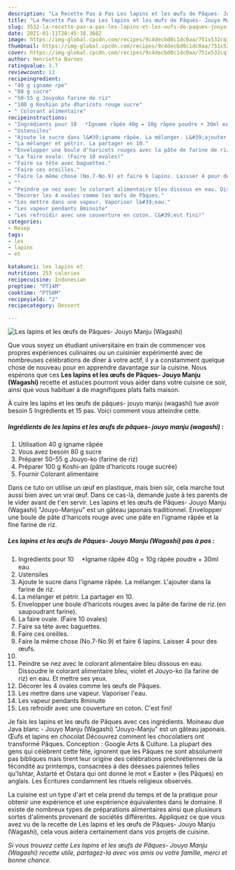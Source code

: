 ```yaml
---
description: "La Recette Pas à Pas Les lapins et les œufs de Pâques- Jouyo Manju (Wagashi)"
title: "La Recette Pas à Pas Les lapins et les œufs de Pâques- Jouyo Manju (Wagashi)"
slug: 3532-la-recette-pas-a-pas-les-lapins-et-les-oufs-de-paques-jouyo-manju-wagashi
date: 2021-01-11T20:45:18.368Z
image: https://img-global.cpcdn.com/recipes/9c4decbd0c1dc0aa/751x532cq70/les-lapins-et-les-oeufs-de-paques-jouyo-manju-wagashi-photo-principale-de-la-recette.jpg
thumbnail: https://img-global.cpcdn.com/recipes/9c4decbd0c1dc0aa/751x532cq70/les-lapins-et-les-oeufs-de-paques-jouyo-manju-wagashi-photo-principale-de-la-recette.jpg
cover: https://img-global.cpcdn.com/recipes/9c4decbd0c1dc0aa/751x532cq70/les-lapins-et-les-oeufs-de-paques-jouyo-manju-wagashi-photo-principale-de-la-recette.jpg
author: Henrietta Barnes
ratingvalue: 3.7
reviewcount: 13
recipeingredient:
- "40 g igname rpe"
- "80 g sucre"
- "50-55 g Jouyoko farine de riz"
- "100 g Koshian pte dharicots rouge sucre"
- " Colorant alimentaire"
recipeinstructions:
- "Ingrédients pour 10　 *Igname râpée 40g = 10g râpée poudre + 30ml eau"
- "Ustensiles"
- "Ajoute le sucre dans l&#39;igname râpée. La mélanger. L&#39;ajouter dans la farine de riz."
- "La mélanger et pétrir. La partager en 10."
- "Envelopper une boule d‘haricots rouges avec la pâte de farine de riz.(en saupoudrant farine)."
- "La faire ovale. (Faire 10 ovales)"
- "Faire sa tète avec baguettes."
- "Faire ces oreilles."
- "Faire la même chose (No.7-No.9) et faire 6 lapins. Laisser 4 pour des œufs."
- ""
- "Peindre se nez avec le colorant alimentaire bleu dissous en eau. Dissoudre le colorant alimentaire bleu, violet et Jouyo-ko (la farine de riz) en eau. Et mettre ses yeux."
- "Décorer les 4 ovales comme les œufs de Pâques."
- "Les mettre dans une vapeur. Vaporiser l&#39;eau."
- "Les vapeur pendants 8minuite"
- "Les refroidir avec une couverture en coton. C&#39;est fini!"
categories:
- Resep
tags:
- les
- lapins
- et

katakunci: les lapins et 
nutrition: 253 calories
recipecuisine: Indonesian
preptime: "PT14M"
cooktime: "PT58M"
recipeyield: "2"
recipecategory: Dessert

---
```



![Les lapins et les œufs de Pâques- Jouyo Manju (Wagashi)](https://img-global.cpcdn.com/recipes/9c4decbd0c1dc0aa/751x532cq70/les-lapins-et-les-oeufs-de-paques-jouyo-manju-wagashi-photo-principale-de-la-recette.jpg)

Que vous soyez un étudiant universitaire en train de commencer vos propres expériences culinaires ou un cuisinier expérimenté avec de nombreuses célébrations de dîner à votre actif, il y a constamment quelque chose de nouveau pour en apprendre davantage sur la cuisine. Nous espérons que ces <strong> Les lapins et les œufs de Pâques- Jouyo Manju (Wagashi) </strong> recette et astuces pourront vous aider dans votre cuisine ce soir, ainsi que vous habituer à de magnifiques plats faits maison.

<!--inarticleads1-->

À cuire les lapins et les œufs de pâques- jouyo manju (wagashi) tue avoir besoin 5 Ingrédients et 15 pas. Voici comment vous atteindre cette.

##### Ingrédients de les lapins et les œufs de pâques- jouyo manju (wagashi) :

1. Utilisation 40 g igname râpée
1. Vous avez besoin 80 g sucre
1. Préparer 50-55 g Jouyo-ko (farine de riz)
1. Préparer 100 g Koshi-an (pâte d&#39;haricots rouge sucrée)
1. Fournir  Colorant alimentaire


Dans ce tuto on utilise un œuf en plastique, mais bien sûr, cela marche tout aussi bien avec un vrai œuf. Dans ce cas-là, demande juste à tes parents de le vider avant de t&#39;en servir. Les lapins et les œufs de Pâques- Jouyo Manju (Wagashi) &#34;Jouyo-Manjyu&#34; est un gâteau japonais traditionnel. Envelopper une boule de pâte d&#39;haricots rouge avec une pâte en l&#39;igname râpée et la fine farine de riz. 

<!--inarticleads2-->

##### Les lapins et les œufs de Pâques- Jouyo Manju (Wagashi) pas à pas :

1. Ingrédients pour 10　 *Igname râpée 40g = 10g râpée poudre + 30ml eau
1. Ustensiles
1. Ajoute le sucre dans l&#39;igname râpée. La mélanger. L&#39;ajouter dans la farine de riz.
1. La mélanger et pétrir. La partager en 10.
1. Envelopper une boule d‘haricots rouges avec la pâte de farine de riz.(en saupoudrant farine).
1. La faire ovale. (Faire 10 ovales)
1. Faire sa tète avec baguettes.
1. Faire ces oreilles.
1. Faire la même chose (No.7-No.9) et faire 6 lapins. Laisser 4 pour des œufs.
1. 
1. Peindre se nez avec le colorant alimentaire bleu dissous en eau. Dissoudre le colorant alimentaire bleu, violet et Jouyo-ko (la farine de riz) en eau. Et mettre ses yeux.
1. Décorer les 4 ovales comme les œufs de Pâques.
1. Les mettre dans une vapeur. Vaporiser l&#39;eau.
1. Les vapeur pendants 8minuite
1. Les refroidir avec une couverture en coton. C&#39;est fini!


Je fais les lapins et les œufs de Pâques avec ces ingrédients. Moineau due Java blanc - Jouyo Manju (Wagashi) &#34;Jouyo-Manju&#34; est un gâteau japonais. Œufs et lapins en chocolat Découvrez comment les chocolatiers ont transformé Pâques. Conception : Google Arts &amp; Culture. La plupart des gens qui célèbrent cette fête, ignorent que les Pâques ne sont absolument pas bibliques mais tirent leur origine des célébrations préchrétiennes de la fécondité au printemps, consacrées à des déesses païennes telles qu&#39;Ishtar, Astarté et Ostara qui ont donné le mot « Easter » (les Pâques) en anglais. Les Écritures condamnent les rituels religieux observés. 

<!--inarticleads1-->

<p>
La cuisine est un type d'art et cela prend du temps et de la pratique pour obtenir une expérience et une expérience équivalentes dans le domaine. Il existe de nombreux types de préparations alimentaires ainsi que plusieurs sortes d'aliments provenant de sociétés différentes. Appliquez ce que vous avez vu de la recette de Les lapins et les œufs de Pâques- Jouyo Manju (Wagashi), cela vous aidera certainement dans vos projets de cuisine.
</p>

<p>
<i>Si vous trouvez cette Les lapins et les œufs de Pâques- Jouyo Manju (Wagashi) recette utile, partagez-la avec vos amis ou votre famille, merci et bonne chance.</i>
</p>
